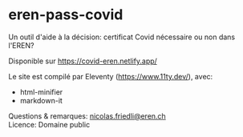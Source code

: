 # eren-pass-covid

Un outil d'aide à la décision: certificat Covid nécessaire ou non dans l'EREN?

Disponible sur https://covid-eren.netlify.app/

Le site est compilé par Eleventy (https://www.11ty.dev/), avec:

- html-minifier
- markdown-it

Questions & remarques: nicolas.friedli@eren.ch  
Licence: Domaine public